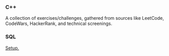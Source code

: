 ### C++
A collection of exercises/challenges, gathered from sources like LeetCode, CodeWars, HackerRank, and technical screenings.

### SQL
[Setup.](sql/SETUP.md)
